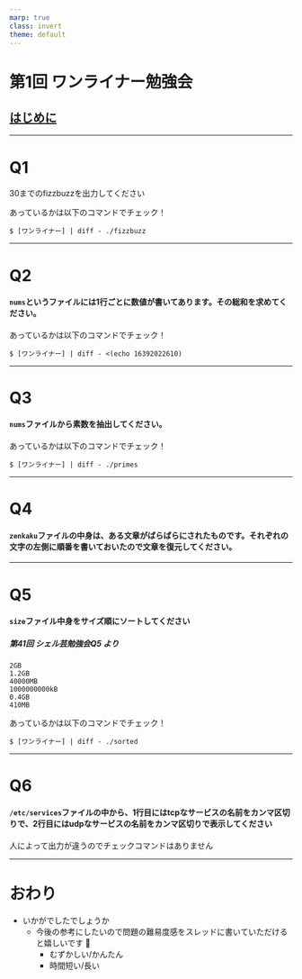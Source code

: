 ```yaml
---
marp: true
class: invert
theme: default
---
```



# 第1回 ワンライナー勉強会

## [はじめに](/はじめに.md)

---

# Q1

30までのfizzbuzzを出力してください

あっているかは以下のコマンドでチェック！
```
$ [ワンライナー] | diff - ./fizzbuzz
```

---

# Q2
#### `nums`というファイルには1行ごとに数値が書いてあります。その総和を求めてください。


あっているかは以下のコマンドでチェック！
```
$ [ワンライナー] | diff - <(echo 16392022610)
```

---

# Q3
#### `nums`ファイルから素数を抽出してください。


あっているかは以下のコマンドでチェック！
```
$ [ワンライナー] | diff - ./primes
```

---

# Q4

#### `zenkaku`ファイルの中身は、ある文章がばらばらにされたものです。それぞれの文字の左側に順番を書いておいたので文章を復元してください。


---

# Q5
#### `size`ファイル中身をサイズ順にソートしてください
##### 第41回 シェル芸勉強会Q5 より
```
2GB
1.2GB
40000MB
1000000000kB
0.4GB
410MB
```


あっているかは以下のコマンドでチェック！
```
$ [ワンライナー] | diff - ./sorted
```

---

# Q6
#### `/etc/services`ファイルの中から、1行目にはtcpなサービスの名前をカンマ区切りで、2行目にはudpなサービスの名前をカンマ区切りで表示してください

人によって出力が違うのでチェックコマンドはありません

---

# おわり
- いかがでしたでしょうか
  - 今後の参考にしたいので問題の難易度感をスレッドに書いていただけると嬉しいです 🙇
    - むずかしい/かんたん
    - 時間短い/長い
